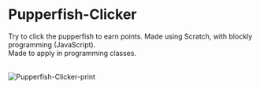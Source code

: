 # Pupperfish-Clicker
Try to click the pupperfish to earn points. Made using Scratch, with blockly programming (JavaScript).<br>
Made to apply in programming classes.<br><br>

![Pupperfish-Clicker-print](https://github.com/user-attachments/assets/22c30d34-a853-48b1-bfab-4766b42394e6)
